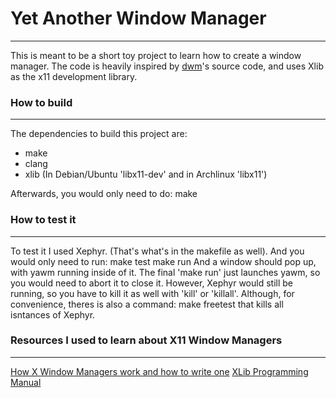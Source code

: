 # Yet Another Window Manager
---
This is meant to be a short toy project to learn how to create a window manager. 
The code is heavily inspired by [dwm](https://dwm.suckless.org/)'s source code, and uses Xlib as the x11 development library.

### How to build
---
The dependencies to build this project are:
- make
- clang
- xlib (In Debian/Ubuntu 'libx11-dev' and in Archlinux 'libx11')

Afterwards, you would only need to do:
    make

### How to test it
---
To test it I used Xephyr. (That's what's in the makefile as well). And you would only need to run:
    make test
    make run
And a window should pop up, with yawm running inside of it. The final 'make run' just launches yawm, so you would need to abort it to close it.
However, Xephyr would still be running, so you have to kill it as well with 'kill' or 'killall'. Although, for convenience, theres is also a command:
    make freetest
that kills all isntances of Xephyr.

### Resources I used to learn about X11 Window Managers
---
[How X Window Managers work and how to write one](https://jichu4n.com/posts/how-x-window-managers-work-and-how-to-write-one-part-i/)
[XLib Programming Manual](https://tronche.com/gui/x/xlib/)
